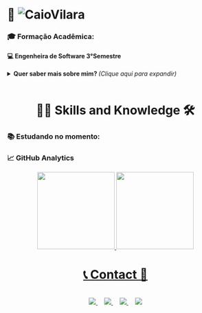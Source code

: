 <!-- ==== Um pouco de mim Caio ==== -->
<!-- ==== Caio Vinício Nunes Vilarouca criador desse README 2021/06 ==== -->

  
# 👔 ![CaioVilara](https://img.shields.io/badge/%20-DESENVOLVEDOR%20%20CAIO%20VILAROUCA-black) 
###  🎓 Formação Acadêmica: 
#### 💻 Engenheira de Software 3°Semestre

<!-- Sobre Mim  -->
<details>
  <!-- Radio -->
  <summary> 
    <b> Quer saber mais sobre mim? </b> <i>(Clique aqui para expandir)</i>
  </summary>
 
  ## Seja bem vindo ao meu repositório! 👋
  ### Objetivo tornar me um full stack 💻📚
 
    - 🔎 Atualmente aberto a novas oportunidades.
    - 📚 Cursando faculdade engenharia software.
    - 💬 Sobre mim: Aficionado por tecnologia, hardware, games é códigos!
    - 🕯️ 19 anos.
    - 🎓 Estudando no momento Java e spring boot.
    - 🥇 Linguagem preferida de programar JAVA ,PHP.  
    - 📚 O que eu não posso criar, não entendo.(Feynman)

   <p>
      Aqui fica reunido a maioria dos meus projetos de estudo e projetos pessoal,<br> a minha evolução diária em busca de aprimorar as habilidades como Desenvolvedor. 🏆
  </p>

</details>
<br>
<!-- Icon Skikks -->
<h1 align="center"> 👨‍💻 Skills and Knowledge 🛠 </h1>

<!-- Estudando commit  -->
### 📚 Estudando no momento:

<!-- Grafico -->
### 📈 GitHub Analytics
<div align="center">
  <a href="https://github.com/caiovilarouca">
  <img height="180em" src="https://github-readme-stats.vercel.app/api?username=caiovilarouca&show_icons=true&theme=dark&include_all_commits=true&count_private=true"/>
  <img height="180em" src="https://github-readme-stats.vercel.app/api/top-langs/?username=caiovilarouca&layout=compact&langs_count=7&theme=dark"/>
</div>

  
<!-- Contact -->
<div align="center"> 
  <h1>📞&nbsp;Contact&nbsp;📱</h1>
  <br>
  <a href="https://www.instagram.com/caio_vilarouca/" target="_blank"><img src="https://img.shields.io/badge/-Instagram-%23E4405F?style=for-the-badge&logo=instagram&logoColor=white" target="_blank">
  </a>&nbsp;&nbsp;&nbsp;
  <a href="mailto:caiovilarouca@gmail.com">
     <img src="https://img.shields.io/badge/gmail-D14836?&style=for-the-badge&logo=gmail&logoColor=white&link=mailto:caiovilarouca@gmail.com">
   </a>&nbsp;&nbsp;&nbsp;
  <a href="https://www.linkedin.com/in/caio-vilarouca-82a73a206/" target="_blank"><img src="https://img.shields.io/badge/-LinkedIn-%230077B5?style=for-the-badge&logo=linkedin&logoColor=white" target="_blank">
  </a>&nbsp;&nbsp;&nbsp;
  <a href="https://github.com/CaioVilarouca">
    <img  src="https://img.shields.io/badge/github-%23100000.svg?&style=for-the-badge&logo=github&logoColor=white&link=mailto:https://github.com/CaioVilarouca">
  </a>
</div>
